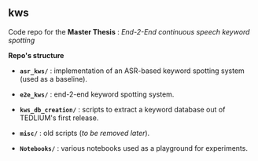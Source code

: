 ## kws
Code repo for the **Master Thesis** : *End-2-End continuous speech keyword spotting* 

**Repo's structure**

- __`asr_kws/`__ : implementation of an ASR-based keyword spotting system (used as a baseline).
 
- __`e2e_kws/`__ : end-2-end keyword spotting system.
 
- __`kws_db_creation/`__ : scripts to extract a keyword database out of TEDLIUM's first release.
 
- __`misc/`__ : old scripts (*to be removed later*).

- __`Notebooks/`__ : various notebooks used as a playground for experiments.
